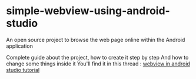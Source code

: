 # simple-webview-using-android-studio
An open source project to browse the web page online within the Android application

Complete guide about the project, how to create it step by step
And how to change some things inside it
You'll find it in this thread : [webview in android studio tutorial
](https://pythonif.com/)
